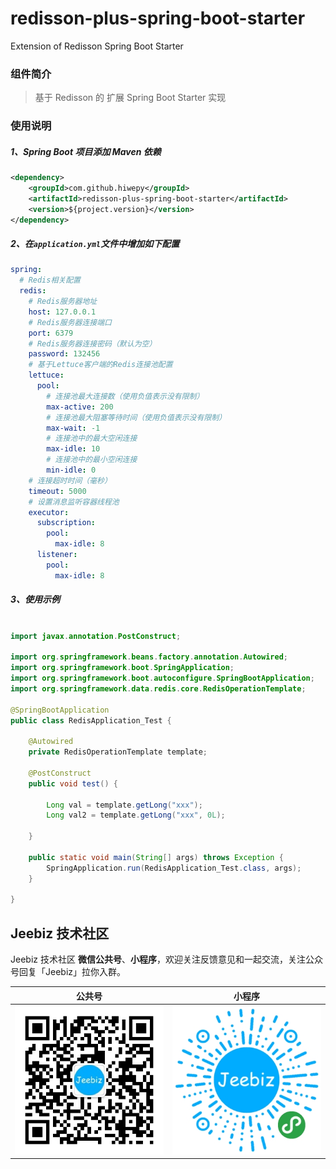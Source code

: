 # redisson-plus-spring-boot-starter
Extension of Redisson Spring Boot Starter

### 组件简介

> 基于 Redisson 的 扩展 Spring Boot Starter 实现

### 使用说明

##### 1、Spring Boot 项目添加 Maven 依赖

``` xml
<dependency>
	<groupId>com.github.hiwepy</groupId>
	<artifactId>redisson-plus-spring-boot-starter</artifactId>
	<version>${project.version}</version>
</dependency>
```

##### 2、在`application.yml`文件中增加如下配置

```yaml
spring:
  # Redis相关配置
  redis:
    # Redis服务器地址
    host: 127.0.0.1
    # Redis服务器连接端口
    port: 6379
    # Redis服务器连接密码（默认为空）
    password: 132456
    # 基于Lettuce客户端的Redis连接池配置
    lettuce:
      pool:
        # 连接池最大连接数（使用负值表示没有限制）
        max-active: 200
        # 连接池最大阻塞等待时间（使用负值表示没有限制）
        max-wait: -1
        # 连接池中的最大空闲连接
        max-idle: 10
        # 连接池中的最小空闲连接
        min-idle: 0
    # 连接超时时间（毫秒）
    timeout: 5000
    # 设置消息监听容器线程池
    executor:
      subscription:
        pool:
          max-idle: 8
      listener:
        pool:
          max-idle: 8

```

##### 3、使用示例

```java

import javax.annotation.PostConstruct;

import org.springframework.beans.factory.annotation.Autowired;
import org.springframework.boot.SpringApplication;
import org.springframework.boot.autoconfigure.SpringBootApplication;
import org.springframework.data.redis.core.RedisOperationTemplate;

@SpringBootApplication
public class RedisApplication_Test {

    @Autowired
    private RedisOperationTemplate template;

    @PostConstruct
    public void test() {

        Long val = template.getLong("xxx");
        Long val2 = template.getLong("xxx", 0L);

    }

    public static void main(String[] args) throws Exception {
        SpringApplication.run(RedisApplication_Test.class, args);
    }

}
```

## Jeebiz 技术社区

Jeebiz 技术社区 **微信公共号**、**小程序**，欢迎关注反馈意见和一起交流，关注公众号回复「Jeebiz」拉你入群。

|公共号|小程序|
|---|---|
| ![](https://raw.githubusercontent.com/hiwepy/static/main/images/qrcode_for_gh_1d965ea2dfd1_344.jpg)| ![](https://raw.githubusercontent.com/hiwepy/static/main/images/gh_09d7d00da63e_344.jpg)|

